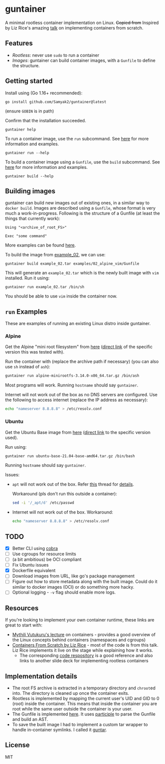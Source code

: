 # guntainer

A minimal rootless container implementation on Linux. ~~Copied from~~ Inspired by Liz Rice's amazing [talk](https://youtu.be/8fi7uSYlOdc) on implementing containers from scratch.

## Features

 - *Rootless*: never use `sudo` to run a container
 - *Images*: guntainer can build container images, with a `Gunfile` to define the structure.

## Getting started

Install using (Go 1.16+ recommended):
```
go install github.com/Samyak2/guntainer@latest
```
(ensure `GOBIN` is in path)


Confirm that the installation succeeded.
```
guntainer help
```

To run a container image, use the `run` subcommand.
See [here](#run-examples) for more information and examples.
```
guntainer run --help
```

To build a container image using a `Gunfile`, use the `build` subcommand.
See [here](#building-images) for more information and examples.
```
guntainer build --help
```

## Building images

guntainer can build new images out of existing ones, in a similar way to `docker build`. Images are described using a `Gunfile`, whose format is very much a work-in-progress. Following is the structure of a Gunfile (at least the things that currently work):
```Gunfile
Using "<archive_of_root_FS>"

Exec "some command"
```

More examples can be found [here](./examples/).

To build the image from [example_02](./examples/02_alpine_vim/), we can use:
```
guntainer build example_02.tar examples/02_alpine_vim/Gunfile
```

This will generate an `example_02.tar` which is the newly built image with `vim` installed. Run it using:
```
guntainer run example_02.tar /bin/sh
```

You should be able to use `vim` inside the container now.

## `run` Examples

These are examples of running an existing Linux distro inside guntainer.

### Alpine

Get the Alpine "mini root filesystem" from [here](https://alpinelinux.org/downloads/) ([direct link](https://dl-cdn.alpinelinux.org/alpine/v3.14/releases/x86_64/alpine-minirootfs-3.14.0-x86_64.tar.gz) of the specific version this was tested with).

Run the container with (replace the archive path if necessary) (you can also use `sh` instead of `ash`):

```sh
guntainer run alpine-minirootfs-3.14.0-x86_64.tar.gz /bin/ash
```

Most programs will work. Running `hostname` should say `guntainer`.

Internet will not work out of the box as no DNS servers are configured. Use the following to access internet (replace the IP address as necessary):
```sh
echo "nameserver 8.8.8.8" > /etc/resolv.conf
```

### Ubuntu

Get the Ubuntu Base image from [here](http://cdimage.ubuntu.com/ubuntu-base/releases/) ([direct link](http://cdimage.ubuntu.com/ubuntu-base/releases/21.04/release/ubuntu-base-21.04-base-amd64.tar.gz) to the specific version used).

Run using:
```sh
guntainer run ubuntu-base-21.04-base-amd64.tar.gz /bin/bash
```

Running `hostname` should say `guntainer`.

Issues:
 - `apt` will not work out of the box. Refer [this](https://github.com/opencontainers/runc/issues/2517#issuecomment-657139999) thread for [details](https://github.com/opencontainers/runc/issues/2517#issuecomment-764163674).

    Workaround (pls don't run this outside a container):
    ```sh
    sed -i '/_apt/d' /etc/passwd
    ```
 - Internet will not work out of the box. Workaround:
    ```sh
    echo "nameserver 8.8.8.8" > /etc/resolv.conf
    ```

## TODO

 - [x] Better CLI using [cobra](https://github.com/spf13/cobra)
 - [ ] Use cgroups for resource limits
 - [ ] (a bit ambitious) be OCI compliant
 - [ ] Fix Ubuntu issues
 - [x] Dockerfile equivalent
 - [ ] Download images from URL, like go's package management
 - [ ] Figure out how to store metadata along with the built image. Could do it similar to docker images (OCI) or do something more hacky.
 - [ ] Optional logging - `-v` flag should enable more logs.

## Resources

If you're looking to implement your own container runtime, these links are great to start with:
 - [Mythili Vutukuru's lecture](https://youtu.be/4BG-hE72r_I) on containers - provides a good overview of the Linux concepts behind containers (namespaces and cgroups)
 - [Containers From Scratch by Liz Rice](https://youtu.be/8fi7uSYlOdc) - most of the code is from this talk. Liz Rice implements it live on the stage while explaining how it works.
    - The corresponding [code respository](https://github.com/lizrice/containers-from-scratch) is a good reference and also links to another slide deck for implementing rootless containers

## Implementation details

 - The root FS archive is extracted in a temporary directory and `chroot`ed into. The directory is cleaned up once the container exits.
 - Rootless is implemented by mapping the current user's UID and GID to 0 (root) inside the container. This means that inside the container you are root while the same user outside the container is your user.
 - The Gunfile is implemented [here](./gunfile/). It uses [participle](https://github.com/alecthomas/participle) to parse the Gunfile and build an AST.
 - To save the built image I had to implement a custom tar wrapper to handle in-container symlinks. I called it [guntar](./guntar/).

## License

MIT
